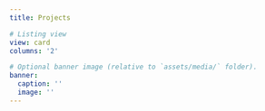 ```yaml
---
title: Projects

# Listing view
view: card
columns: '2'

# Optional banner image (relative to `assets/media/` folder).
banner:
  caption: ''
  image: ''
---
```

